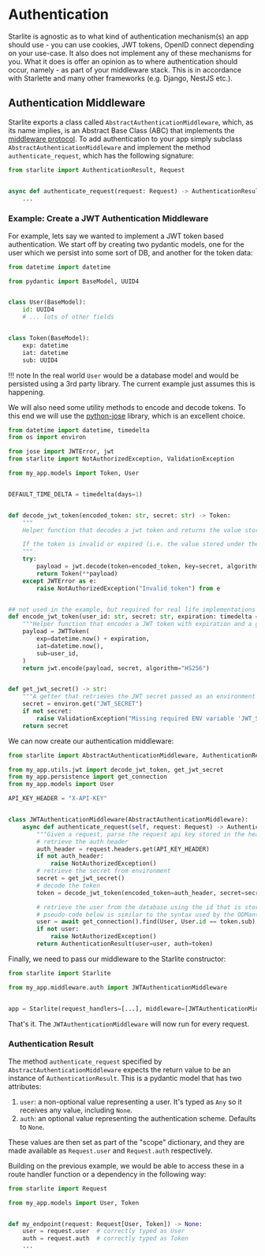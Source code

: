 # Authentication

Starlite is agnostic as to what kind of authentication mechanism(s) an app should use - you can use cookies, JWT tokens,
OpenID connect depending on your use-case. It also does not implement any of these mechanisms for you. What it does is
offer an opinion as to where authentication should occur, namely - as part of your middleware stack. This is in
accordance with Starlette and many other frameworks (e.g. Django, NestJS etc.).

## Authentication Middleware

Starlite exports a class called `AbstractAuthenticationMiddleware`, which, as its name implies, is an Abstract Base
Class (ABC) that implements the [middleware protocol](7-middleware.md#the-middleware-protocol). To add authentication to
your app simply subclass `AbstractAuthenticationMiddleware` and implement the method `authenticate_request`, which has
the following signature:

```python
from starlite import AuthenticationResult, Request


async def authenticate_request(request: Request) -> AuthenticationResult:
    ...
```

### Example: Create a JWT Authentication Middleware

For example, lets say we wanted to implement a JWT token based authentication. We start off by creating two pydantic
models, one for the user which we persist into some sort of DB, and another for the token data:

```python title="my_app/models.py"
from datetime import datetime

from pydantic import BaseModel, UUID4


class User(BaseModel):
    id: UUID4
    # ... lots of other fields


class Token(BaseModel):
    exp: datetime
    iat: datetime
    sub: UUID4
```

!!! note
    In the real world `User` would be a database model and would be persisted using a 3rd party library. The
    current example just assumes this is happening.

We will also need some utility methods to encode and decode tokens. To this end we will use
the [python-jose](https://github.com/mpdavis/python-jose) library, which is an excellent choice.

```python title="my_app/utils/jwt.py"
from datetime import datetime, timedelta
from os import environ

from jose import JWTError, jwt
from starlite import NotAuthorizedException, ValidationException

from my_app.models import Token, User


DEFAULT_TIME_DELTA = timedelta(days=1)


def decode_jwt_token(encoded_token: str, secret: str) -> Token:
    """
    Helper function that decodes a jwt token and returns the value stored under the 'sub' key

    If the token is invalid or expired (i.e. the value stored under the exp key is in the past) an exception is raised
    """
    try:
        payload = jwt.decode(token=encoded_token, key=secret, algorithms=["HS256"])
        return Token(**payload)
    except JWTError as e:
        raise NotAuthorizedException("Invalid token") from e


## not used in the example, but required for real life implementations and testing
def encode_jwt_token(user_id: str, secret: str, expiration: timedelta = DEFAULT_TIME_DELTA) -> str:
    """Helper function that encodes a JWT token with expiration and a given user_id"""
    payload = JWTToken(
        exp=datetime.now() + expiration,
        iat=datetime.now(),
        sub=user_id,
    )
    return jwt.encode(payload, secret, algorithm="HS256")


def get_jwt_secret() -> str:
    """A getter that retrieves the JWT secret passed as an environment variable"""
    secret = environ.get("JWT_SECRET")
    if not secret:
        raise ValidationException("Missing required ENV variable 'JWT_SECRET'")
    return secret
```

We can now create our authentication middleware:

```python title="my_app/middleware/auth.py"
from starlite import AbstractAuthenticationMiddleware, AuthenticationResult, NotAuthorizedException, Request

from my_app.utils.jwt import decode_jwt_token, get_jwt_secret
from my_app.persistence import get_connection
from my_app.models import User

API_KEY_HEADER = "X-API-KEY"


class JWTAuthenticationMiddleware(AbstractAuthenticationMiddleware):
    async def authenticate_request(self, request: Request) -> AuthenticationResult:
        """Given a request, parse the request api key stored in the header and retrieve the user"""
        # retrieve the auth header
        auth_header = request.headers.get(API_KEY_HEADER)
        if not auth_header:
            raise NotAuthorizedException()
        # retrieve the secret from environment
        secret = get_jwt_secret()
        # decode the token
        token = decode_jwt_token(encoded_token=auth_header, secret=secret)

        # retrieve the user from the database using the id that is stored as the sub value
        # pseudo-code below is similar to the syntax used by the ODMantic and SQLModel libraries
        user = await get_connection().find(User, User.id == token.sub)
        if not user:
            raise NotAuthorizedException()
        return AuthenticationResult(user=user, auth=token)
```

Finally, we need to pass our middleware to the Starlite constructor:

```python title="my_app/main.py"
from starlite import Starlite

from my_app.middleware.auth import JWTAuthenticationMiddleware


app = Starlite(request_handlers=[...], middleware=[JWTAuthenticationMiddleware])
```

That's it. The `JWTAuthenticationMiddleware` will now run for every request.

### Authentication Result

The method `authenticate_request` specified by `AbstractAuthenticationMiddleware` expects the return value to be an
instance of `AuthenticationResult`. This is a pydantic model that has two attributes:

1. `user`: a non-optional value representing a user. It's typed as `Any` so it receives any value, including `None`.
2. `auth`: an optional value representing the authentication scheme. Defaults to `None`.

These values are then set as part of the "scope" dictionary, and they are made available as `Request.user`
and `Request.auth` respectively.

Building on the previous example, we would be able to access these in a route handler function or a dependency in the
following way:

```python
from starlite import Request

from my_app.models import User, Token


def my_endpoint(request: Request[User, Token]) -> None:
    user = request.user  # correctly typed as User
    auth = request.auth  # correctly typed as Token
    ...
```
